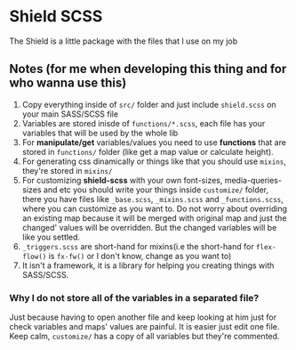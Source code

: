 # Shield SCSS

The Shield is a little package with the files that I use on my job

## Notes (for me when developing this thing and for who wanna use this)

1. Copy everything inside of `src/` folder and just include `shield.scss` on your main SASS/SCSS file
1. Variables are stored inisde of `functions/*.scss`, each file has your variables that will be used by the whole lib
1. For __manipulate/get__ variables/values you need to use __functions__ that are stored in `functions/` folder (like get a map value or calculate height).
1. For generating css dinamically or things like that you should use `mixins`, they're stored in `mixins/`
1. For customizing __shield-scss__ with your own font-sizes, media-queries-sizes and etc you should write your things inside `customize/` folder, there you have files like `_base.scss`, `_mixins.scss` and `_functions.scss`, where you can customize as you want to. Do not worry about overriding an existing map because it will be merged with original map and just the changed' values will be overridden. But the changed variables will be like you settled.
1. `_triggers.scss` are short-hand for mixins(i.e the short-hand for `flex-flow()` is `fx-fw()` or I don't know, change as you want to)
1. It isn't a framework, it is a library for helping you creating things with SASS/SCSS. 

### Why I do not store all of the variables in a separated file?

Just because having to open another file and keep looking at him just for check variables and maps' values are painful. It is easier just edit one file. Keep calm, `customize/` has a copy of all variables but they're commented. 